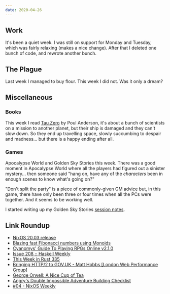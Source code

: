 ```yaml
---
date: 2020-04-26
---
```


## Work

It's been a quiet week.  I was still on support for Monday and
Tuesday, which was fairly relaxing (makes a nice change).  After that
I deleted one bunch of code, and rewrote another bunch.


## The Plague

Last week I managed to buy flour.  This week I did not.  Was it only a
dream?


## Miscellaneous

### Books

This week I read [Tau Zero][] by Poul Anderson, it's about a bunch of
scientists on a mission to another planet, but their ship is damaged
and they can't slow down.  So they end up travelling space, slowly
succumbing to despair and madness... but there is a happy ending after
all.

[Tau Zero]: https://en.wikipedia.org/wiki/Tau_Zero

### Games

Apocalypse World and Golden Sky Stories this week.  There was a good
moment in Apocalypse World where all the players had figured out a
sinister mystery... then someone said "hang on, have any of the
*characters* been in enough scenes to know what's going on?"

"Don't split the party" is a piece of commonly-given GM advice but, in
this game, there have only been three or four times when all the PCs
were together.  And it seems to be working well.

I started writing up my Golden Sky Stories [session notes][].

[session notes]: golden-sky-stories.html

## Link Roundup

- [NixOS 20.03 release](https://nixos.org/nixos/manual/release-notes.html#sec-release-20.03)
- [Blazing fast Fibonacci numbers using Monoids](http://www.haskellforall.com/2020/04/blazing-fast-fibonacci-numbers-using.html)
- [Cyanomys' Guide To Playing RPGs Online v2.1.0](https://paper.dropbox.com/doc/Cyanomys-Guide-To-Playing-RPGs-Online-v2.1.0-Ef83ststlhPqW0LELrgye)
- [Issue 208 :: Haskell Weekly](https://haskellweekly.news/issue/208.html)
- [This Week in Rust 335](https://this-week-in-rust.org/blog/2020/04/21/this-week-in-rust-335/)
- [Bringing HTTP/2 to GOV.UK - Matt Hobbs [London Web Performance Group]](https://www.youtube.com/watch?v=U21rbXJ5V2I)
- [George Orwell: A Nice Cup of Tea](https://orwell.ru/library/articles/tea/english/e_tea)
- [Angry's Double Impossible Adventure Building Checklist](https://theangrygm.com/angrys-impossible-adventure-checklist/)
- [#04 - NixOS Weekly](https://weekly.nixos.org/2020/04-nixos-weekly-2020-04.html)
